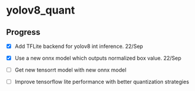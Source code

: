 # yolov8_quant


## Progress
- [x] Add TFLite backend for yolov8 int inference. 22/Sep
- [x] Use a new onnx model which outputs normalized box value. 22/Sep
- [ ] Get new tensorrt model with new onnx model
- [ ] Improve tensorflow lite performance with better quantization strategies

